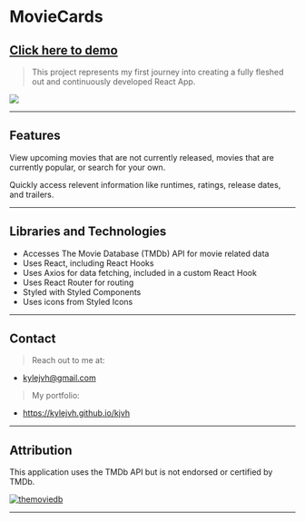# MovieCards

## **<a href="https://kylejvh.github.io/React-MovieCards/" target="_blank">Click here to demo</a>**

> This project represents my first journey
> into creating a fully fleshed out and continuously
> developed React App.

![](demo.gif)

---

## Features

View upcoming movies that are not currently released, movies that are currently popular, or search for your own.

Quickly access relevent information like runtimes, ratings, release dates, and trailers.

---

## Libraries and Technologies

- Accesses The Movie Database (TMDb) API for movie related data
- Uses React, including React Hooks
- Uses Axios for data fetching, included in a custom React Hook
- Uses React Router for routing
- Styled with Styled Components
- Uses icons from Styled Icons

---

## Contact

> Reach out to me at: 
- kylejvh@gmail.com

> My portfolio: 
- https://kylejvh.github.io/kjvh

---

## Attribution

This application uses the TMDb API but is not endorsed or certified by TMDb.

<a href="https://www.themoviedb.org/about"><img src="https://www.themoviedb.org/assets/2/v4/logos/408x161-powered-by-rectangle-green-bb4301c10ddc749b4e79463811a68afebeae66ef43d17bcfd8ff0e60ded7ce99.png" title="TMDb" alt="themoviedb"></a>

---
